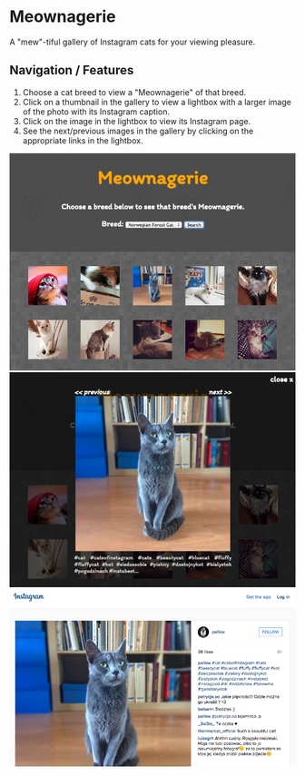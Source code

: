 # Meownagerie 
A "mew"-tiful gallery of Instagram cats for your viewing pleasure.
## Navigation / Features
1. Choose a cat breed to view a "Meownagerie" of that breed.
2. Click on a thumbnail in the gallery to view a lightbox with a larger image of the photo with its Instagram caption.
3. Click on the image in the lightbox to view its Instagram page.
4. See the next/previous images in the gallery by clicking on the appropriate links in the lightbox.

<img src="img/UI.png" width="700px">

<img src="img/Lightbox.png" width="700px">

<img src="img/Instagram.png" width="700px">
